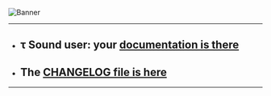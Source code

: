 ![Banner](https://tau10.canardoux.xyz/images/banner5.png)

-------------------------------------------------------------------------------------

- ## τ Sound user: your [documentation is there](https://tau10.canardoux.xyz/readme.html)
- ## The [CHANGELOG file is here](https://tau10.canardoux.xyz/changelog.html)

-----------------------------------------------------------------------------------------------------------------------------------
